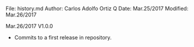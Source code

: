 File:     history.md
Author:   Carlos Adolfo Ortiz Q
Date:     Mar.25/2017
Modified: Mar.26/2017

Mar.26/2017 V1.0.0
- Commits to a first release in repository.